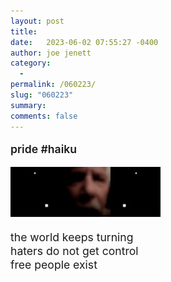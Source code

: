 ```yaml
---
layout: post
title:  
date:   2023-06-02 07:55:27 -0400
author: joe jenett
category:
  -  
permalink: /060223/
slug: "060223"
summary: 
comments: false
---
```

<div style="font-size: 1.1rem;line-height:1.35rem;margin-right:24px;">
<p style="font-weight:600;">
pride #haiku
</p>
<div class="spfloat">

<a href="/other/pride/"><img src="/images/1.jpg" width="80" height="80"><img src="/images/2.jpg" width="80" height="80"><img src="/images/3.jpg" width="80" height="80"></a>
</div>
<p>the world keeps turning<br>
haters do not get control<br>
free people exist
</p>
</div>

<a style="display:none;" href="https://brid.gy/publish/mastodon"><small>(cross-posted to mastodon)</small></a>